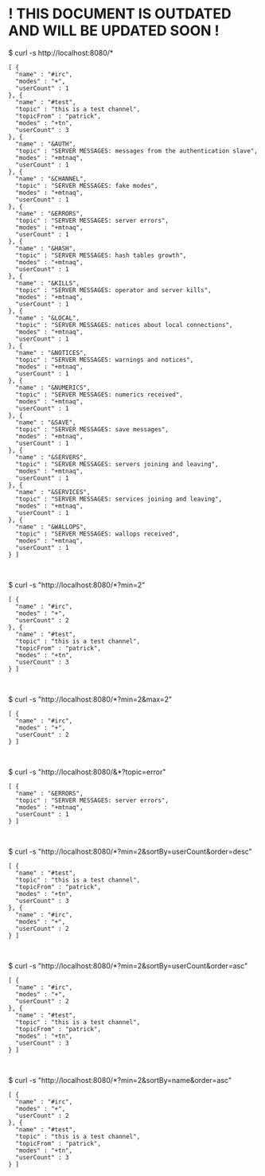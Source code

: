 # ! THIS DOCUMENT IS OUTDATED AND WILL BE UPDATED SOON !

$ curl -s http://localhost:8080/*
```
[ {
  "name" : "#irc",
  "modes" : "+",
  "userCount" : 1
}, {
  "name" : "#test",
  "topic" : "this is a test channel",
  "topicFrom" : "patrick",
  "modes" : "+tn",
  "userCount" : 3
}, {
  "name" : "&AUTH",
  "topic" : "SERVER MESSAGES: messages from the authentication slave",
  "modes" : "+mtnaq",
  "userCount" : 1
}, {
  "name" : "&CHANNEL",
  "topic" : "SERVER MESSAGES: fake modes",
  "modes" : "+mtnaq",
  "userCount" : 1
}, {
  "name" : "&ERRORS",
  "topic" : "SERVER MESSAGES: server errors",
  "modes" : "+mtnaq",
  "userCount" : 1
}, {
  "name" : "&HASH",
  "topic" : "SERVER MESSAGES: hash tables growth",
  "modes" : "+mtnaq",
  "userCount" : 1
}, {
  "name" : "&KILLS",
  "topic" : "SERVER MESSAGES: operator and server kills",
  "modes" : "+mtnaq",
  "userCount" : 1
}, {
  "name" : "&LOCAL",
  "topic" : "SERVER MESSAGES: notices about local connections",
  "modes" : "+mtnaq",
  "userCount" : 1
}, {
  "name" : "&NOTICES",
  "topic" : "SERVER MESSAGES: warnings and notices",
  "modes" : "+mtnaq",
  "userCount" : 1
}, {
  "name" : "&NUMERICS",
  "topic" : "SERVER MESSAGES: numerics received",
  "modes" : "+mtnaq",
  "userCount" : 1
}, {
  "name" : "&SAVE",
  "topic" : "SERVER MESSAGES: save messages",
  "modes" : "+mtnaq",
  "userCount" : 1
}, {
  "name" : "&SERVERS",
  "topic" : "SERVER MESSAGES: servers joining and leaving",
  "modes" : "+mtnaq",
  "userCount" : 1
}, {
  "name" : "&SERVICES",
  "topic" : "SERVER MESSAGES: services joining and leaving",
  "modes" : "+mtnaq",
  "userCount" : 1
}, {
  "name" : "&WALLOPS",
  "topic" : "SERVER MESSAGES: wallops received",
  "modes" : "+mtnaq",
  "userCount" : 1
} ]
```

<br/>

$ curl -s "http://localhost:8080/*?min=2"
```
[ {
  "name" : "#irc",
  "modes" : "+",
  "userCount" : 2
}, {
  "name" : "#test",
  "topic" : "this is a test channel",
  "topicFrom" : "patrick",
  "modes" : "+tn",
  "userCount" : 3
} ]
```

<br/>

$ curl -s "http://localhost:8080/*?min=2&max=2"


```
[ {
  "name" : "#irc",
  "modes" : "+",
  "userCount" : 2
} ]
```

<br/>

$ curl -s "http://localhost:8080/&*?topic=error"

```
[ {
  "name" : "&ERRORS",
  "topic" : "SERVER MESSAGES: server errors",
  "modes" : "+mtnaq",
  "userCount" : 1
} ]
```

<br/>

$ curl -s "http://localhost:8080/*?min=2&sortBy=userCount&order=desc"

```
[ {
  "name" : "#test",
  "topic" : "this is a test channel",
  "topicFrom" : "patrick",
  "modes" : "+tn",
  "userCount" : 3
}, {
  "name" : "#irc",
  "modes" : "+",
  "userCount" : 2
} ]
```

<br/>

$ curl -s "http://localhost:8080/*?min=2&sortBy=userCount&order=asc"

```
[ {
  "name" : "#irc",
  "modes" : "+",
  "userCount" : 2
}, {
  "name" : "#test",
  "topic" : "this is a test channel",
  "topicFrom" : "patrick",
  "modes" : "+tn",
  "userCount" : 3
} ]
```

<br/>

$ curl -s "http://localhost:8080/*?min=2&sortBy=name&order=asc"

```
[ {
  "name" : "#irc",
  "modes" : "+",
  "userCount" : 2
}, {
  "name" : "#test",
  "topic" : "this is a test channel",
  "topicFrom" : "patrick",
  "modes" : "+tn",
  "userCount" : 3
} ]
```
